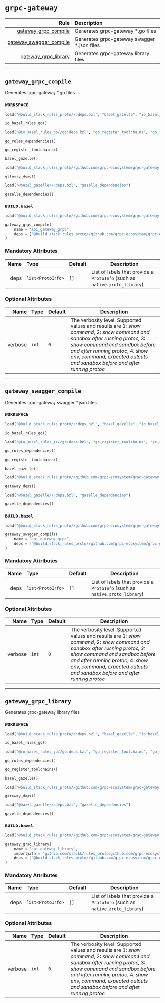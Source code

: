 # `grpc-gateway`

| Rule | Description |
| ---: | :--- |
| [gateway_grpc_compile](#gateway_grpc_compile) | Generates grpc-gateway *.go files |
| [gateway_swagger_compile](#gateway_swagger_compile) | Generates grpc-gateway swagger *.json files |
| [gateway_grpc_library](#gateway_grpc_library) | Generates grpc-gateway library files |

---

## `gateway_grpc_compile`

Generates grpc-gateway *.go files

### `WORKSPACE`

```python
load("@build_stack_rules_proto//:deps.bzl", "bazel_gazelle", "io_bazel_rules_go")

io_bazel_rules_go()

load("@io_bazel_rules_go//go:deps.bzl", "go_register_toolchains", "go_rules_dependencies")

go_rules_dependencies()

go_register_toolchains()

bazel_gazelle()

load("@build_stack_rules_proto//github.com/grpc-ecosystem/grpc-gateway:deps.bzl", "gateway_deps")

gateway_deps()

load("@bazel_gazelle//:deps.bzl", "gazelle_dependencies")

gazelle_dependencies()
```

### `BUILD.bazel`

```python
load("@build_stack_rules_proto//github.com/grpc-ecosystem/grpc-gateway:defs.bzl", "gateway_grpc_compile")

gateway_grpc_compile(
    name = "api_gateway_grpc",
    deps = ["@build_stack_rules_proto//github.com/grpc-ecosystem/grpc-gateway/example/api:api_proto"],
)
```

### Mandatory Attributes

| Name | Type | Default | Description |
| ---: | :--- | ------- | ----------- |
| deps   | `list<ProtoInfo>` | `[]`    | List of labels that provide a `ProtoInfo` (such as `native.proto_library`)          |

### Optional Attributes

| Name | Type | Default | Description |
| ---: | :--- | ------- | ----------- |
| verbose   | `int` | `0`    | The verbosity level. Supported values and results are 1: *show command*, 2: *show command and sandbox after running protoc*, 3: *show command and sandbox before and after running protoc*, 4. *show env, command, expected outputs and sandbox before and after running protoc*          |

---

## `gateway_swagger_compile`

Generates grpc-gateway swagger *.json files

### `WORKSPACE`

```python
load("@build_stack_rules_proto//:deps.bzl", "bazel_gazelle", "io_bazel_rules_go")

io_bazel_rules_go()

load("@io_bazel_rules_go//go:deps.bzl", "go_register_toolchains", "go_rules_dependencies")

go_rules_dependencies()

go_register_toolchains()

bazel_gazelle()

load("@build_stack_rules_proto//github.com/grpc-ecosystem/grpc-gateway:deps.bzl", "gateway_deps")

gateway_deps()

load("@bazel_gazelle//:deps.bzl", "gazelle_dependencies")

gazelle_dependencies()
```

### `BUILD.bazel`

```python
load("@build_stack_rules_proto//github.com/grpc-ecosystem/grpc-gateway:defs.bzl", "gateway_swagger_compile")

gateway_swagger_compile(
    name = "api_gateway_grpc",
    deps = ["@build_stack_rules_proto//github.com/grpc-ecosystem/grpc-gateway/example/api:api_proto"],
)
```

### Mandatory Attributes

| Name | Type | Default | Description |
| ---: | :--- | ------- | ----------- |
| deps   | `list<ProtoInfo>` | `[]`    | List of labels that provide a `ProtoInfo` (such as `native.proto_library`)          |

### Optional Attributes

| Name | Type | Default | Description |
| ---: | :--- | ------- | ----------- |
| verbose   | `int` | `0`    | The verbosity level. Supported values and results are 1: *show command*, 2: *show command and sandbox after running protoc*, 3: *show command and sandbox before and after running protoc*, 4. *show env, command, expected outputs and sandbox before and after running protoc*          |

---

## `gateway_grpc_library`

Generates grpc-gateway library files

### `WORKSPACE`

```python
load("@build_stack_rules_proto//:deps.bzl", "bazel_gazelle", "io_bazel_rules_go")

io_bazel_rules_go()

load("@io_bazel_rules_go//go:deps.bzl", "go_register_toolchains", "go_rules_dependencies")

go_rules_dependencies()

go_register_toolchains()

bazel_gazelle()

load("@build_stack_rules_proto//github.com/grpc-ecosystem/grpc-gateway:deps.bzl", "gateway_deps")

gateway_deps()

load("@bazel_gazelle//:deps.bzl", "gazelle_dependencies")

gazelle_dependencies()
```

### `BUILD.bazel`

```python
load("@build_stack_rules_proto//github.com/grpc-ecosystem/grpc-gateway:defs.bzl", "gateway_grpc_library")

gateway_grpc_library(
    name = "api_gateway_library",
    importpath = "github.com/stackb/rules_proto/github.com/grpc-ecosystem/grpc-gateway/examples/api",
    deps = ["@build_stack_rules_proto//github.com/grpc-ecosystem/grpc-gateway/example/api:api_proto"],
)
```

### Mandatory Attributes

| Name | Type | Default | Description |
| ---: | :--- | ------- | ----------- |
| deps   | `list<ProtoInfo>` | `[]`    | List of labels that provide a `ProtoInfo` (such as `native.proto_library`)          |

### Optional Attributes

| Name | Type | Default | Description |
| ---: | :--- | ------- | ----------- |
| verbose   | `int` | `0`    | The verbosity level. Supported values and results are 1: *show command*, 2: *show command and sandbox after running protoc*, 3: *show command and sandbox before and after running protoc*, 4. *show env, command, expected outputs and sandbox before and after running protoc*          |
